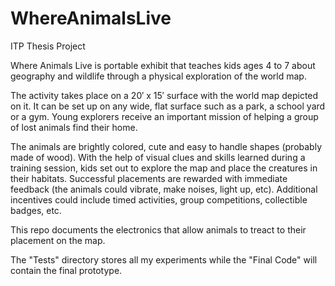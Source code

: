 WhereAnimalsLive
================

ITP Thesis Project

Where Animals Live is portable exhibit that teaches kids ages 4 to 7 about 
geography and wildlife through a physical exploration of the world map.

The activity takes place on a 20′ x 15′ surface with the world map depicted on it. It can be set up on any wide, flat surface such as a park, a school yard or a gym. Young explorers receive an important mission of helping a group of lost animals find their home.

The animals are brightly colored, cute and easy to handle shapes (probably made of wood). With the help of visual clues and skills learned during a training session, kids set out to explore the map and place the creatures in their habitats. Successful placements are rewarded with immediate feedback (the animals could vibrate, make noises, light up, etc).
Additional incentives could include timed activities, group competitions, collectible badges, etc.

This repo documents the electronics that allow animals to treact to their placement on the map.

The "Tests" directory stores all my experiments while the "Final Code" will contain the final prototype.
